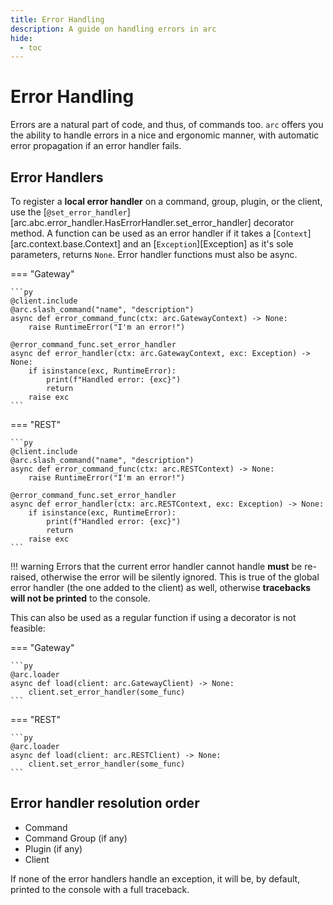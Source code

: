 ```yaml
---
title: Error Handling
description: A guide on handling errors in arc
hide:
  - toc
---
```


# Error Handling

Errors are a natural part of code, and thus, of commands too. `arc` offers you the ability to handle errors in a nice and ergonomic manner, with automatic error propagation if an error handler fails.

## Error Handlers

To register a **local error handler** on a command, group, plugin, or the client, use the [`@set_error_handler`][arc.abc.error_handler.HasErrorHandler.set_error_handler] decorator method. A function can be used as an error handler if it takes a [`Context`][arc.context.base.Context] and an [`Exception`][Exception] as it's sole parameters, returns `None`. Error handler functions must also be async.

=== "Gateway"

    ```py
    @client.include
    @arc.slash_command("name", "description")
    async def error_command_func(ctx: arc.GatewayContext) -> None:
        raise RuntimeError("I'm an error!")

    @error_command_func.set_error_handler
    async def error_handler(ctx: arc.GatewayContext, exc: Exception) -> None:
        if isinstance(exc, RuntimeError):
            print(f"Handled error: {exc}")
            return
        raise exc
    ```

=== "REST"

    ```py
    @client.include
    @arc.slash_command("name", "description")
    async def error_command_func(ctx: arc.RESTContext) -> None:
        raise RuntimeError("I'm an error!")

    @error_command_func.set_error_handler
    async def error_handler(ctx: arc.RESTContext, exc: Exception) -> None:
        if isinstance(exc, RuntimeError):
            print(f"Handled error: {exc}")
            return
        raise exc
    ```

!!! warning
    Errors that the current error handler cannot handle **must** be re-raised, otherwise the error will be silently ignored. This is true of the global error handler (the one added to the client) as well, otherwise **tracebacks will not be printed** to the console.

This can also be used as a regular function if using a decorator is not feasible:

=== "Gateway"

    ```py
    @arc.loader
    async def load(client: arc.GatewayClient) -> None:
        client.set_error_handler(some_func)
    ```

=== "REST"

    ```py
    @arc.loader
    async def load(client: arc.RESTClient) -> None:
        client.set_error_handler(some_func)
    ```

## Error handler resolution order

- Command
- Command Group (if any)
- Plugin (if any)
- Client

If none of the error handlers handle an exception, it will be, by default, printed to the console with a full traceback.

